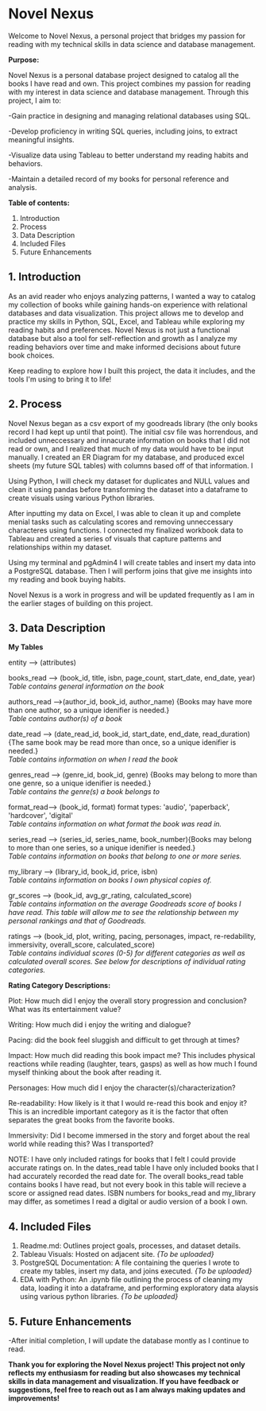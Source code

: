 # Novel Nexus


Welcome to Novel Nexus, a personal project that bridges my passion for reading with my technical skills in data science and database management.

**Purpose:**

Novel Nexus is a personal database project designed to catalog all the books I have read and own. This project combines my passion for reading with my interest in data science and database management. Through this project, I aim to:

-Gain practice in designing and managing relational databases using SQL.

-Develop proficiency in writing SQL queries, including joins, to extract meaningful insights.

-Visualize data using Tableau to better understand my reading habits and behaviors.

-Maintain a detailed record of my books for personal reference and analysis.

**Table of contents:**
1. Introduction
2. Process
3. Data Description
4. Included Files
5. Future Enhancements


## 1. Introduction

As an avid reader who enjoys analyzing patterns, I wanted a way to catalog my collection of books while gaining hands-on experience with relational databases and data visualization. This project allows me to develop and practice my skills in Python, SQL, Excel, and Tableau while exploring my reading habits and preferences. Novel Nexus is not just a functional database but also a tool for self-reflection and growth as I analyze my reading behaviors over time and make informed decisions about future book choices.

Keep reading to explore how I built this project, the data it includes, and the tools I'm using to bring it to life!


## 2. Process

Novel Nexus began as a csv export of my goodreads library (the only books record I had kept up until that point). The initial csv file was horrendous, and included unneccessary and innacurate information on books that I did not read or own, and I realized that much of my data would have to be input manually. I created an ER Diagram for my database, and produced excel sheets (my future SQL tables) with columns based off of that information. I 

Using Python, I will check my dataset for duplicates and NULL values and clean it using pandas before transforming the dataset into a dataframe to create visuals using various Python libraries.

After inputting my data on Excel, I was able to clean it up and complete menial tasks such as calculating scores and removing unneccessary characteres using functions. I connected my finalized workbook data to Tableau and created a series of visuals that capture patterns and relationships within my dataset.

Using my terminal and pgAdmin4 I will create tables and insert my data into a PostgreSQL database. Then I will perform joins that give me insights into my reading and book buying habits.

Novel Nexus is a work in progress and will be updated frequently as I am in the earlier stages of building on this project.


## 3. Data Description

**My Tables**

entity --> (attributes)

books_read --> (book_id, title, isbn, page_count, start_date, end_date, year)\
*Table contains general information on the book*
 
authors_read -->(author_id, book_id, author_name) {Books may have more than one author, so a unique idenifier is needed.}\
*Table contains author(s) of a book*

date_read --> (date_read_id, book_id, start_date, end_date, read_duration) {The same book may be read more than once, so a unique idenifier is needed.}\
*Table contains information on when I read the book*

genres_read --> (genre_id, book_id, genre) {Books may belong to more than one genre, so a unique idenifier is needed.}\
*Table contains the genre(s) a book belongs to*

format_read--> (book_id, format) format types: 'audio', 'paperback', 'hardcover', 'digital'\
*Table contains information on what format the book was read in.*

series_read --> (series_id, series_name, book_number){Books may belong to more than one series, so a unique idenifier is needed.}\
*Table contains information on books that belong to one or more series.*

my_library --> (library_id, book_id, price, isbn)\
*Table contains information on books I own physical copies of.*

gr_scores --> (book_id, avg_gr_rating, calculated_score)\
*Table contains information on the average Goodreads score of books I have read. This table will allow me to see the relationship between my personal rankings and that of Goodreads.*

ratings --> (book_id, plot, writing, pacing, personages, impact, re-redability, immersivity, overall_score, calculated_score)\
*Table contains individual scores (0-5) for different categories as well as calculated overall scores. See below for descriptions of individual rating categories.*

**Rating Category Descriptions:**

Plot: How much did I enjoy the overall story progression and conclusion? What was its entertainment value?

Writing: How much did i enjoy the writing and dialogue?

Pacing: did the book feel sluggish and difficult to get through at times?

Impact: How much did reading this book impact me? This includes physical reactions while reading (laughter, tears, gasps) as well as how much I found myself thinking about the book after reading it.

Personages: How much did I enjoy the character(s)/characterization?

Re-readability: How likely is it that I would re-read this book and enjoy it? This is an incredible important category as it is the factor that often separates the great books from the favorite books.

Immersivity: Did I become immersed in the story and forget about the real world while reading this? Was I transported?

NOTE: I have only included ratings for books that I felt I could provide accurate ratings on. In the dates_read table I have only included books that I had accurately recorded the read date for. The overall books_read table contains books I have read, but not every book in this table will recieve a score or assigned read dates. ISBN numbers for books_read and my_library may differ, as sometimes I read a digital or audio version of a book I own.


## 4. Included Files
1. Readme.md: Outlines project goals, processes, and dataset details.
2. Tableau Visuals: Hosted on adjacent site. *{To be uploaded}*
3. PostgreSQL Documentation: A file containing the queries I wrote to create my tables, insert my data, and joins executed. *{To be uploaded}*
4. EDA with Python: An .ipynb file outlining the process of cleaning my data, loading it into a dataframe, and performing exploratory data alaysis using various python libraries. *{To be uploaded}*

## 5. Future Enhancements
-After initial completion, I will update the database montly as I continue to read.


**Thank you for exploring the Novel Nexus project! This project not only reflects my enthusiasm for reading but also showcases my technical skills in data management and visualization. If you have feedback or suggestions, feel free to reach out as I am always making updates and improvements!**
